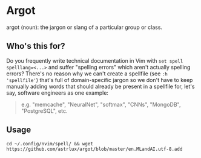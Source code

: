 # Argot

argot (noun): the jargon or slang of a particular group or class.

## Who's this for?

Do you frequently write technical documentation in Vim with `set spell spelllang=<...>` and suffer "spelling errors" which aren't actually spelling errors? There's no reason why we can't create a spellfile (see `:h 'spellfile'`) that's full of domain-specific jargon so we don't have to keep manually adding words that should already be present in a spellfile for, let's say, software engineers as one example:

> e.g. "memcache", "NeuralNet", "softmax", "CNNs", "MongoDB", "PostgreSQL", etc.

## Usage

```
cd ~/.config/nvim/spell/ && wget https://github.com/astrlux/argot/blob/master/en.MLandAI.utf-8.add
```

